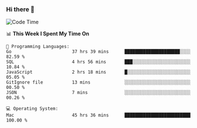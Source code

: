 ### Hi there 👋

<!--
**CrazyCollin/crazycollin** is a ✨ _special_ ✨ repository because its `README.md` (this file) appears on your GitHub profile.

Here are some ideas to get you started:

- 🔭 I’m currently working on ...
- 🌱 I’m currently learning ...
- 👯 I’m looking to collaborate on ...
- 🤔 I’m looking for help with ...
- 💬 Ask me about ...
- 📫 How to reach me: ...
- 😄 Pronouns: ...
- ⚡ Fun fact: ...
-->

<!--START_SECTION:waka-->
![Code Time](http://img.shields.io/badge/Code%20Time-2%2C488%20hrs%2024%20mins-blue)

📊 **This Week I Spent My Time On** 

```text
💬 Programming Languages: 
Go                       37 hrs 39 mins      █████████████████████░░░░   82.59 % 
SQL                      4 hrs 56 mins       ███░░░░░░░░░░░░░░░░░░░░░░   10.84 % 
JavaScript               2 hrs 18 mins       █░░░░░░░░░░░░░░░░░░░░░░░░   05.05 % 
GitIgnore file           13 mins             ░░░░░░░░░░░░░░░░░░░░░░░░░   00.50 % 
JSON                     7 mins              ░░░░░░░░░░░░░░░░░░░░░░░░░   00.26 % 

💻 Operating System: 
Mac                      45 hrs 36 mins      █████████████████████████   100.00 % 
```


<!--END_SECTION:waka-->
